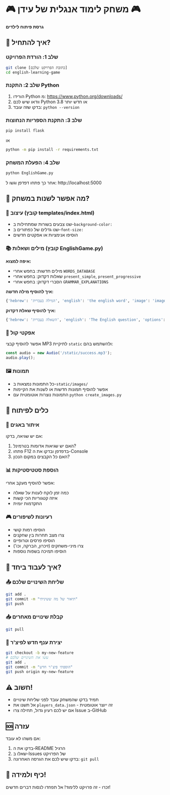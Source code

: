 # 🎮 משחק לימוד אנגלית של עידן 🎮
**גרסת פיתוח לילדים**

## 🚀 איך להתחיל?

### שלב 1: הורדת הפרויקט
```bash
git clone [כתובת הפרויקט שלכם]
cd english-learning-game
```

### שלב 2: התקנת Python
1. הורידו Python מ: https://www.python.org/downloads/
2. וודאו שיש לכם Python 3.8 או חדש יותר
3. בדקו שזה עובד: `python --version`

### שלב 3: התקנת הספריות הנחוצות
```bash
pip install flask
```
או
```bash
python -m pip install -r requirements.txt
```

### שלב 4: הפעלת המשחק
```bash
python EnglishGame.py
```

אחר כך פתחו דפדפן וגשו ל: http://localhost:5000

## 🎯 מה אפשר לשנות במשחק?

### 🎨 עיצוב (קובץ templates/index.html)
- שנו צבעים בשורות שמתחילות ב-`background-color:`
- שנו גדלים של כפתורים ב-`font-size:`
- הוסיפו אנימציות או אפקטים חדשים

### 📚 מילים ושאלות (קובץ EnglishGame.py)
**איפה למצוא:**
- מילים חדשות: בחפש אחרי `WORDS_DATABASE`
- שאלות דקדוק: בחפש אחרי `present_simple`, `present_progressive`
- הסברי דקדוק: בחפש אחרי `GRAMMAR_EXPLANATIONS`

**איך להוסיף מילה חדשה:**
```python
{'hebrew': 'המילה בעברית', 'english': 'the english word', 'image': 'image_name.jpg'}
```

**איך להוסיף שאלת דקדוק:**
```python
{'hebrew': 'השאלה בעברית', 'english': 'The English question', 'options': ['תשובה 1', 'תשובה 2', 'תשובה 3']}
```

### 🎵 אפקטי קול
אפשר להוסיף קבצי MP3 לתיקיית `static` ולהשתמש בהם:
```javascript
const audio = new Audio('/static/success.mp3');
audio.play();
```

### 🖼️ תמונות
- כל התמונות נמצאות ב-`static/images/`
- אפשר להוסיף תמונות חדשות או לשנות את הקיימות
- התמונות נוצרות אוטומטית עם `python create_images.py`

## 🔧 כלים לפיתוח

### 🐛 איתור באגים
אם יש שגיאה, בדקו:
1. האם יש שגיאות אדומות בטרמינל?
2. פתחו F12 בדפדפן ובדקו את ה-Console
3. האם כל הקבצים במקום הנכון?

### 📊 הוספת סטטיסטיקות
אפשר להוסיף מעקב אחרי:
- כמה זמן לוקח לענות על שאלה
- איזה קטגוריות הכי קשות
- התקדמות יומית

### 🎮 רעיונות לשיפורים
- הוסיפו רמות קושי
- צרו מצב תחרות בין שחקנים
- הוסיפו פרסים וטרופיים
- צרו מיני-משחקים (זיכרון, הברקה, וכו')
- הוסיפו תמיכה בשפות נוספות

## 🤝 איך לעבוד ביחד?

### 📤 שליחת השינויים שלכם
```bash
git add .
git commit -m "תיאור של מה ששיניתי"
git push
```

### 📥 קבלת שינויים מאחרים
```bash
git pull
```

### 🔀 יצירת ענף חדש לפיצ'ר
```bash
git checkout -b my-new-feature
# עשו את השינויים שלכם
git add .
git commit -m "הוספתי פיצ'ר חדש"
git push origin my-new-feature
```

## ⚠️ חשוב!
- תמיד בדקו שהמשחק עובד לפני שליחת שינויים
- אל תשנו את `players_data.json` - זה ייוצר אוטומטית
- אם יש לכם רעיון גדול, תחילה צרו Issue ב-GitHub

## 🆘 עזרה
אם משהו לא עובד:
1. בדקו את ה-README הרגיל
2. שאלו ב-Issues של הפרויקט
3. בדקו שיש לכם את הגרסה האחרונה: `git pull`

## 🎉 כיף ולמידה!
זכרו - זה פרויקט ללימוד! אל תפחדו לנסות דברים חדשים!